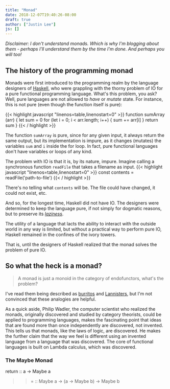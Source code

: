 ```yaml
---
title: "Monad"
date: 2018-12-07T19:40:26-08:00
draft: true
author: ["Justin Lee"]
js: []
---
```


*Disclaimer: I don't understand monads. Which is why I'm blogging about them - perhaps I'll understand them by the time I'm done. And perhaps you will too!*

## The history of the programming monad
Monads were first introduced to the programming realm by the language designers of [Haskell](https://www.haskell.org/), who were grappling with the thorny problem of IO for a pure functional programming language. What's this problem, you ask? Well, pure languages are not allowed to *have* or *mutate* state. For instance, this is not pure (even though the function itself is pure):

{{< highlight javascript "linenos=table,linenostart=0" >}}
function sumArray (arr) {
  let sum = 0
  for (let i = 0; i < arr.length; i++) {
    sum += arr[i]
  }
  return sum
}
{{< / highlight >}}

The function `sumArray` is pure, since for any given input, it always return the same output, but its implementation is impure, as it changes (mutates) the variables `sum` and `i` inside the for loop. In fact, pure functional languages don't have variables or loops of any kind. 

The problem with IO is that it is, by its nature, impure. Imagine calling a synchronous function `readFile` that takes a filename as input.
{{< highlight javascript "linenos=table,linenostart=0" >}}
  const contents = readFile('path-to-file')
{{< / highlight >}}

There's no telling what `contents` will be. The file could have changed, it could not exist, etc. 

And so, for the longest time, Haskell did not have IO. The designers were determined to keep the language pure, if not simply for dogmatic reasons, but to preserve its [*laziness*](https://wiki.haskell.org/Lazy_evaluation). 

The utility of a language that lacts the ability to interact with the outside world in any way is limited, but without a practical way to perform pure IO, Haskell remained in the confines of the ivory towers. 

That is, until the designers of Haskell realized that the monad solves the problem of pure IO. 

## So what the heck is a monad? 
> A monad is just a monoid in the category of endofunctors, what's the problem? 

I've read them being described as [burritos](https://blog.plover.com/prog/burritos.html) and [Lannisters](https://www.snoyman.com/blog/2016/09/monads-are-like-lannisters), but I'm not convinced that these analogies are helpful. 

As a quick aside, Philip Wadler, the computer scientist who realized the monads, originally discovered and studied by category theorists, could be applied to programming languages, makes the fascinating point that ideas that are found more than once independently are discovered, not invented. This tells us that monads, like the laws of logic, are discovered. He makes the further claim that the way we feel is different using an invented language from a language that was discovered. The core of functional languages is built on Lambda calculus, which was discovered. 



### The Maybe Monad
return :: a -> Maybe a
>>=    :: Maybe a -> (a -> Maybe b) -> Maybe b



<!-- {{< tweet 992773186239516677 >}} -->